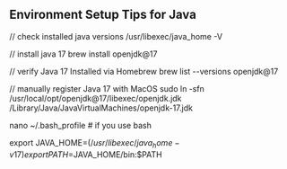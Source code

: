 ## Environment Setup Tips for Java

// check installed java versions
/usr/libexec/java_home -V

// install java 17
brew install openjdk@17


// verify Java 17 Installed via Homebrew
brew list --versions openjdk@17

// manually register Java 17 with MacOS
sudo ln -sfn /usr/local/opt/openjdk@17/libexec/openjdk.jdk \
  /Library/Java/JavaVirtualMachines/openjdk-17.jdk

nano ~/.bash_profile  # if you use bash

export JAVA_HOME=$(/usr/libexec/java_home -v 17)
export PATH=$JAVA_HOME/bin:$PATH



